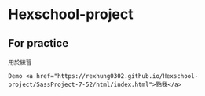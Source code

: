 # Hexschool-project
## For practice
```
用於練習

Demo <a href="https://rexhung0302.github.io/Hexschool-project/SassProject-7-52/html/index.html">點我</a>
